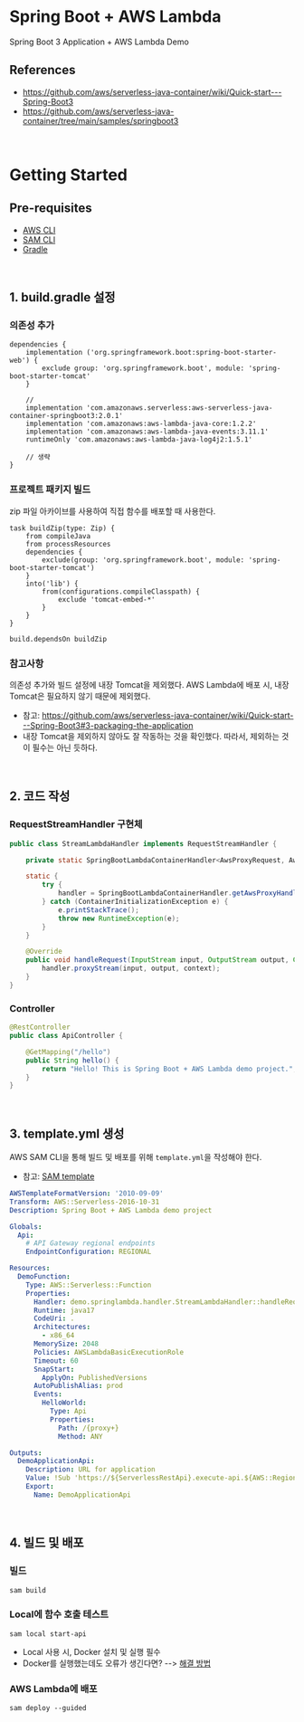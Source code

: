 # Spring Boot + AWS Lambda
Spring Boot 3 Application + AWS Lambda Demo

## References
* https://github.com/aws/serverless-java-container/wiki/Quick-start---Spring-Boot3
* https://github.com/aws/serverless-java-container/tree/main/samples/springboot3

<br>

# Getting Started

## Pre-requisites
* [AWS CLI](https://docs.aws.amazon.com/cli/latest/userguide/getting-started-install.html)
* [SAM CLI](https://docs.aws.amazon.com/serverless-application-model/latest/developerguide/install-sam-cli.html)
* [Gradle](https://gradle.org/)

<br>

## 1. build.gradle 설정

### 의존성 추가
```
dependencies {
    implementation ('org.springframework.boot:spring-boot-starter-web') {
        exclude group: 'org.springframework.boot', module: 'spring-boot-starter-tomcat'
    }
    
    // 
    implementation 'com.amazonaws.serverless:aws-serverless-java-container-springboot3:2.0.1'
    implementation 'com.amazonaws:aws-lambda-java-core:1.2.2'
    implementation 'com.amazonaws:aws-lambda-java-events:3.11.1'
    runtimeOnly 'com.amazonaws:aws-lambda-java-log4j2:1.5.1'
    
    // 생략
}
```

### 프로젝트 패키지 빌드
zip 파일 아카이브를 사용하여 직접 함수를 배포할 때 사용한다.


```
task buildZip(type: Zip) {
    from compileJava
    from processResources
    dependencies {
        exclude(group: 'org.springframework.boot', module: 'spring-boot-starter-tomcat')
    }
    into('lib') {
        from(configurations.compileClasspath) {
            exclude 'tomcat-embed-*'
        }
    }
}

build.dependsOn buildZip
```

### 참고사항
의존성 추가와 빌드 설정에 내장 Tomcat을 제외했다. AWS Lambda에 배포 시, 내장 Tomcat은 필요하지 않기 때문에 제외했다.
* 참고: https://github.com/aws/serverless-java-container/wiki/Quick-start---Spring-Boot3#3-packaging-the-application
* 내장 Tomcat을 제외하지 않아도 잘 작동하는 것을 확인했다. 따라서, 제외하는 것이 필수는 아닌 듯하다.

<br>


## 2. 코드 작성

### RequestStreamHandler 구현체
```java
public class StreamLambdaHandler implements RequestStreamHandler {

    private static SpringBootLambdaContainerHandler<AwsProxyRequest, AwsProxyResponse> handler;

    static {
        try {
            handler = SpringBootLambdaContainerHandler.getAwsProxyHandler(SpringLambdaApplication.class);
        } catch (ContainerInitializationException e) {
            e.printStackTrace();
            throw new RuntimeException(e);
        }
    }

    @Override
    public void handleRequest(InputStream input, OutputStream output, Context context) throws IOException {
        handler.proxyStream(input, output, context);
    }
}
```

### Controller
```java
@RestController
public class ApiController {

    @GetMapping("/hello")
    public String hello() {
        return "Hello! This is Spring Boot + AWS Lambda demo project.";
    }
}
```

<br>

## 3. template.yml 생성
AWS SAM CLI을 통해 빌드 및 배포를 위해 `template.yml`을 작성해야 한다.
* 참고: [SAM template](https://github.com/aws/serverless-application-model)

```yaml
AWSTemplateFormatVersion: '2010-09-09'
Transform: AWS::Serverless-2016-10-31
Description: Spring Boot + AWS Lambda demo project

Globals:
  Api:
    # API Gateway regional endpoints
    EndpointConfiguration: REGIONAL

Resources:
  DemoFunction:
    Type: AWS::Serverless::Function
    Properties:
      Handler: demo.springlambda.handler.StreamLambdaHandler::handleRequest
      Runtime: java17
      CodeUri: .
      Architectures:
        - x86_64
      MemorySize: 2048
      Policies: AWSLambdaBasicExecutionRole
      Timeout: 60
      SnapStart:
        ApplyOn: PublishedVersions
      AutoPublishAlias: prod
      Events:
        HelloWorld:
          Type: Api
          Properties:
            Path: /{proxy+}
            Method: ANY

Outputs:
  DemoApplicationApi:
    Description: URL for application
    Value: !Sub 'https://${ServerlessRestApi}.execute-api.${AWS::Region}.amazonaws.com'
    Export:
      Name: DemoApplicationApi
```

<br>

## 4. 빌드 및 배포

### 빌드
```
sam build
```

### Local에 함수 호출 테스트
```
sam local start-api
```
* Local 사용 시, Docker 설치 및 실행 필수
* Docker를 실행했는데도 오류가 생긴다면? --> [해결 방법](https://github.com/aws/aws-sam-cli/issues/5646)

### AWS Lambda에 배포
```
sam deploy --guided
```
